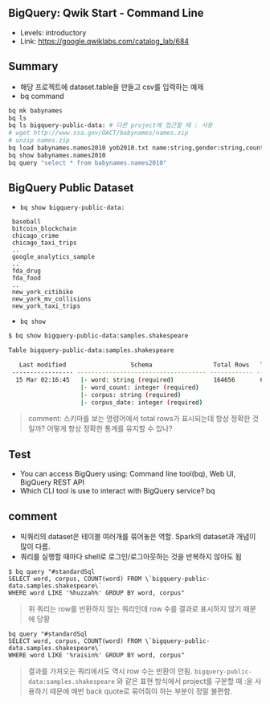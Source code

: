 ## BigQuery: Qwik Start - Command Line
- Levels: introductory
- Link: https://google.qwiklabs.com/catalog_lab/684

## Summary
- 해당 프로젝트에 dataset.table을 만들고 csv를 입력하는 예제
- bq command
~~~bash
bq mk babynames
bq ls 
bq ls bigquery-public-data: # 다른 project에 접근할 때 : 사용
# wget http://www.ssa.gov/OACT/babynames/names.zip
# unzip names.zip
bq load babynames.names2010 yob2010.txt name:string,gender:string,count:integer
bq show babynames.names2010
bq query "select * from babynames.names2010"
~~~

## BigQuery Public Dataset
- `bq show bigquery-public-data:`
~~~
 baseball
 bitcoin_blockchain
 chicago_crime
 chicago_taxi_trips
 ..
 google_analytics_sample
 ..
 fda_drug
 fda_food
 ..
 new_york_citibike
 new_york_mv_collisions
 new_york_taxi_trips
~~~
-  `bq show`
~~~bash
$ bq show bigquery-public-data:samples.shakespeare
~~~
~~~bash
Table bigquery-public-data:samples.shakespeare

   Last modified                  Schema                 Total Rows   Total Bytes   Expiration   Time Partitioning   Labels
 ----------------- ------------------------------------ ------------ ------------- ------------ ------------------- --------
  15 Mar 02:16:45   |- word: string (required)           164656       6432064
                    |- word_count: integer (required)
                    |- corpus: string (required)
                    |- corpus_date: integer (required)
~~~
> comment: 스키마를 보는 명령어에서 total rows가 표시되는데 항상 정확한 것일까? 어떻게 항상 정확한 통계를 유지할 수 있나?  


## Test
- You can access BigQuery using: Command line tool(bq), Web UI, BigQuery REST API
- Which CLI tool is use to interact with BigQuery service? bq

## comment
- 빅쿼리의 dataset은 테이블 여러개를 묶어놓은 역할. Spark의 dataset과 개념이 많이 다름. 
- 쿼리를 실행할 때마다 shell로 로그인/로그아웃하는 것을 반복하지 않아도 됨
~~~
$ bq query "#standardSql
SELECT word, corpus, COUNT(word) FROM \`bigquery-public-data.samples.shakespeare\`
WHERE word LIKE '%huzzah%' GROUP BY word, corpus"
~~~
> 위 쿼리는 row를 반환하지 않는 쿼리인데 row 수를 결과로 표시하지 않기 때문에 당황 
~~~
bq query "#standardSql
SELECT word, corpus, COUNT(word) FROM \`bigquery-public-data.samples.shakespeare\`
WHERE word LIKE '%raisin%' GROUP BY word, corpus"
~~~
> 결과를 가져오는 쿼리에서도 역시 row 수는 반환이 안됨. 
> `bigquery-public-data:samples.shakespeare` 와 같은 표현 방식에서 project를 구분할 때 :을 사용하기 때문에 매번 back quote로 묶어줘야 하는 부분이 정말 불편함. 